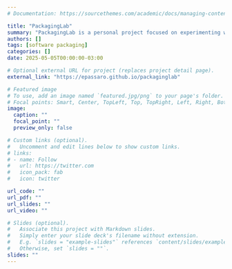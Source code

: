 ```yaml
---
# Documentation: https://sourcethemes.com/academic/docs/managing-content/

title: "PackagingLab"
summary: "PackagingLab is a personal project focused on experimenting with different software packaging and distribution formats"
authors: []
tags: [software packaging]
categories: []
date: 2025-05-05T00:00:00-03:00

# Optional external URL for project (replaces project detail page).
external_link: "https://epassaro.github.io/packaginglab"

# Featured image
# To use, add an image named `featured.jpg/png` to your page's folder.
# Focal points: Smart, Center, TopLeft, Top, TopRight, Left, Right, BottomLeft, Bottom, BottomRight.
image:
  caption: ""
  focal_point: ""
  preview_only: false

# Custom links (optional).
#   Uncomment and edit lines below to show custom links.
# links:
# - name: Follow
#   url: https://twitter.com
#   icon_pack: fab
#   icon: twitter

url_code: ""
url_pdf: ""
url_slides: ""
url_video: ""

# Slides (optional).
#   Associate this project with Markdown slides.
#   Simply enter your slide deck's filename without extension.
#   E.g. `slides = "example-slides"` references `content/slides/example-slides.md`.
#   Otherwise, set `slides = ""`.
slides: ""
---
```

